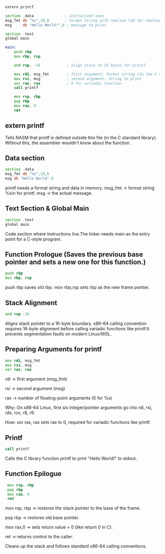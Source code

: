 ```asm
extern printf

section .data              ; initialized ones
msg_fmt db "%s",10,0       ; format string with newline (10 for newline & 0 for null terminator)
msg     db "Hello World!",0 ; message to print

section .text
global main

main:
    push rbp
    mov rbp, rsp

    and rsp, -16            ; align stack to 16 bytes for printf

    mov rdi, msg_fmt        ; first argument: format string (In the C we know printf("%s",Hello World) so msg_fmt is the first part
    mov rsi, msg            ; second argument: string to print
    xor rax, rax            ; 0 for variadic function
    call printf

    mov rsp, rbp
    pop rbp
    mov rax, 0
    ret
```
## extern printf
Tells NASM that printf is defined outside this file (in the C standard library). Without this, the assembler wouldn’t know about the function.

## Data section
```asm
section .data
msg_fmt db "%s",10,0
msg db "Hello World",0
```
printf needs a format string and data in memory. msg_fmt → format string %s\n for printf. msg → the actual message.

## Text Section & Global Main
```asm
section .text
global main
```
Code section where instructions live.The linker needs main as the entry point for a C-style program.
## Function Prologue (Saves the previous base pointer and sets a new one for this function.)
``` asm
push rbp
mov rbp, rsp
```
push rbp saves old rbp. mov rbp,rsp sets rbp as the new frame pointer.
## Stack Alignment
``` asm
and rsp -16
```
Aligns stack pointer to a 16-byte boundary. x86-64 calling convention requires 16-byte alignment before calling variadic functions like printf.It prevents segmentation faults on modern Linux/WSL.

## Preparing Arguments for printf
```asm
mov rdi, msg_fmt
mov rsi, msg
xor rax, rax
```
rdi → first argument (msg_fmt)

rsi → second argument (msg)

rax → number of floating-point arguments (0 for %s)

Why: On x86-64 Linux, first six integer/pointer arguments go into rdi, rsi, rdx, rcx, r8, r9.

How: xor rax, rax sets rax to 0, required for variadic functions like printf.

## Printf
```asm
call printf
```
Calls the C library function printf to print "Hello World!" to stdout.

## Function Epilogue
```asm
 mov rsp, rbp
 pop rbp
 mov rax, 0
 ret
```

mov rsp, rbp → restores the stack pointer to the base of the frame.

pop rbp → restores old base pointer.

mov rax,0 → sets return value = 0 (like return 0 in C).

ret → returns control to the caller.

Cleans up the stack and follows standard x86-64 calling conventions.
